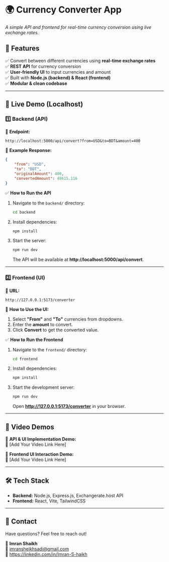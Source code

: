 # 🌍 Currency Converter App  
*A simple API and frontend for real-time currency conversion using live exchange rates.*

## 📌 Features  
✅ Convert between different currencies using **real-time exchange rates**  
✅ **REST API** for currency conversion  
✅ **User-friendly UI** to input currencies and amount  
✅ Built with **Node.js (backend) & React (frontend)**  
✅ **Modular & clean codebase**  

---

## 🚀 Live Demo (Localhost)

### **1️⃣ Backend (API)**
📌 **Endpoint:**  
```
http://localhost:5000/api/convert?from=USD&to=BDT&amount=400
```
📌 **Example Response:**  
```json
{
    "from": "USD",
    "to": "BDT",
    "originalAmount": 400,
    "convertedAmount": 48615.116
}
```

✅ **How to Run the API**  
1. Navigate to the `backend/` directory:
   ```bash
   cd backend
   ```
2. Install dependencies:
   ```bash
   npm install
   ```
3. Start the server:
   ```bash
   npm run dev 
   ```
   The API will be available at **http://localhost:5000/api/convert**.

---

### **2️⃣ Frontend (UI)**
📌 **URL:**  
```
http://127.0.0.1:5173/converter
```
📌 **How to Use the UI:**  
1. Select **"From"** and **"To"** currencies from dropdowns.  
2. Enter the **amount** to convert.  
3. Click **Convert** to get the converted value.  

✅ **How to Run the Frontend**  
1. Navigate to the `frontend/` directory:
   ```bash
   cd frontend
   ```
2. Install dependencies:
   ```bash
   npm install
   ```
3. Start the development server:
   ```bash
   npm run dev
   ```
   Open **http://127.0.0.1:5173/converter** in your browser.

---

## 🎥 Video Demos
📌 **API & UI Implementation Demo:**  
🔗 [Add Your Video Link Here]  

📌 **Frontend UI Interaction Demo:**  
🔗 [Add Your Video Link Here]  

---

## 🛠 Tech Stack
- **Backend:** Node.js, Express.js, Exchangerate.host API  
- **Frontend:** React, Vite, TailwindCSS

---


## 📩 Contact
Have questions? Feel free to reach out!  

💬 **Imran Shaikh**  
📧 imransheikhsadi@gmail.com  
🔗 https://linkedin.com/in/Imran-S-haikh
